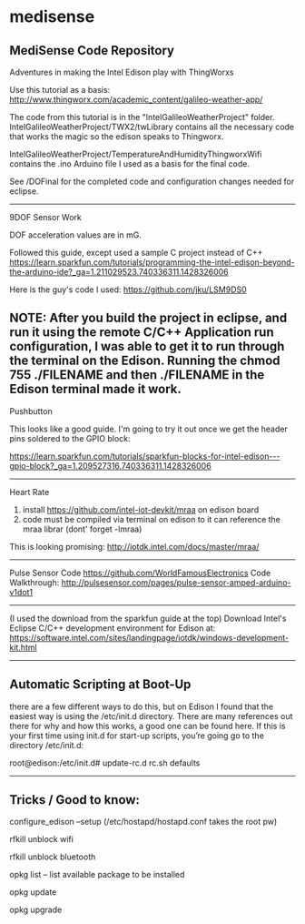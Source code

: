 # medisense
MediSense Code Repository
------------------------------------------------------
Adventures in making the Intel Edison play with ThingWorxs

Use this tutorial as a basis:
http://www.thingworx.com/academic_content/galileo-weather-app/

The code from this tutorial is in the "IntelGalileoWeatherProject" folder.
IntelGalileoWeatherProject/TWX2/twLibrary contains all the necessary code that works the magic so the edison speaks to Thingworx.

IntelGalileoWeatherProject/TemperatureAndHumidityThingworxWifi contains the .ino Arduino file I used as a basis for the final code.

See /DOFinal for the completed code and configuration changes needed for eclipse.

-------------------------------------------------------
9DOF Sensor Work

DOF acceleration values are in mG.

Followed this guide, except used a sample C project instead of C++
https://learn.sparkfun.com/tutorials/programming-the-intel-edison-beyond-the-arduino-ide?_ga=1.211029523.740336311.1428326006

Here is the guy's code I used:
https://github.com/jku/LSM9DS0

NOTE: After you build the project in eclipse, and run it using the remote C/C++ Application run configuration, I was able to get it to run through the terminal on the Edison. Running the chmod 755 ./FILENAME and then ./FILENAME in the Edison terminal made it work.
----------------------------------------------------------
Pushbutton

This looks like a good guide. I'm going to try it out once we get the header pins soldered to the GPIO block:

https://learn.sparkfun.com/tutorials/sparkfun-blocks-for-intel-edison---gpio-block?_ga=1.209527316.740336311.1428326006

----------------------------------------------------------
Heart Rate

1) install https://github.com/intel-iot-devkit/mraa on edison board
2) code must be compiled via terminal on edison to it can reference the mraa librar (dont' forget -lmraa)



This is looking promising:
http://iotdk.intel.com/docs/master/mraa/

----------------------------------------------------------

Pulse Sensor Code
https://github.com/WorldFamousElectronics
Code Walkthrough:
http://pulsesensor.com/pages/pulse-sensor-amped-arduino-v1dot1

----------------------------------------------------------
(I used the download from the sparkfun guide at the top)
Download Intel's Eclipse C/C++ development environment for Edison at:
https://software.intel.com/sites/landingpage/iotdk/windows-development-kit.html

----------------------------------------------------------
Automatic Scripting at Boot-Up
----------------------------------------------------------
there are a few different ways to do this, but on Edison I found that the easiest way is using the /etc/init.d directory. There are many references out there for why and how this works, a good one can be found here. If this is your first time using init.d for start-up scripts, you’re going go to the directory /etc/init.d:


root@edison:/etc/init.d# update-rc.d rc.sh defaults

----------------------------------------------------------
Tricks / Good to know:
----------------------------------------------------------
configure_edison –setup (/etc/hostapd/hostapd.conf takes the root pw)

rfkill unblock wifi 

rfkill unblock bluetooth

opkg list – list available package to be installed

opkg update

opkg upgrade
